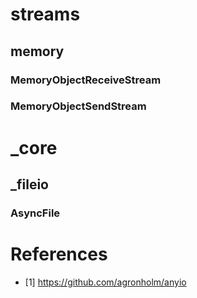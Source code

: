 # streams
## memory
### MemoryObjectReceiveStream
### MemoryObjectSendStream

# _core
## _fileio
### AsyncFile

# References
- [1] https://github.com/agronholm/anyio
